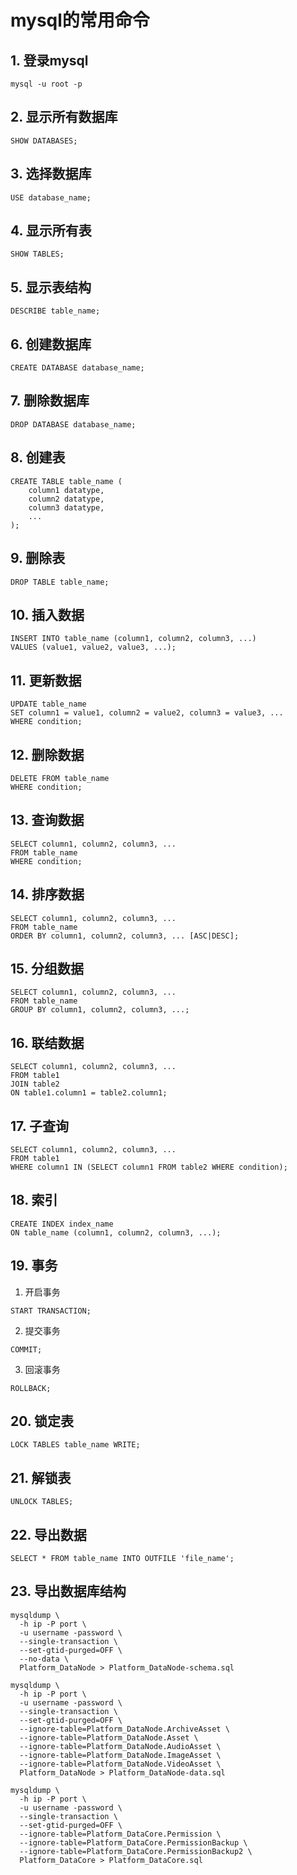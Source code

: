 # mysql的常用命令

## 1. 登录mysql

```
mysql -u root -p
```

## 2. 显示所有数据库

```
SHOW DATABASES;
```

## 3. 选择数据库

```
USE database_name;
```

## 4. 显示所有表

```
SHOW TABLES;
```

## 5. 显示表结构

```
DESCRIBE table_name;
```

## 6. 创建数据库

```
CREATE DATABASE database_name;
```

## 7. 删除数据库

```
DROP DATABASE database_name;
```

## 8. 创建表

```
CREATE TABLE table_name (
    column1 datatype,
    column2 datatype,
    column3 datatype,
    ...
);
```

## 9. 删除表

```
DROP TABLE table_name;
```

## 10. 插入数据

```
INSERT INTO table_name (column1, column2, column3, ...)
VALUES (value1, value2, value3, ...);
```

## 11. 更新数据

```
UPDATE table_name
SET column1 = value1, column2 = value2, column3 = value3, ...
WHERE condition;
```

## 12. 删除数据

```
DELETE FROM table_name
WHERE condition;
```

## 13. 查询数据

```
SELECT column1, column2, column3, ...
FROM table_name
WHERE condition;
``` 

## 14. 排序数据

```
SELECT column1, column2, column3, ...
FROM table_name
ORDER BY column1, column2, column3, ... [ASC|DESC];
``` 

## 15. 分组数据

```
SELECT column1, column2, column3, ...
FROM table_name
GROUP BY column1, column2, column3, ...;
```                                                                 
## 16. 联结数据

```                                                                 
SELECT column1, column2, column3, ...
FROM table1
JOIN table2
ON table1.column1 = table2.column1;
```                                                                 

## 17. 子查询

```                                                                 
SELECT column1, column2, column3, ...
FROM table1
WHERE column1 IN (SELECT column1 FROM table2 WHERE condition);
```                                                           
## 18. 索引

```                                                           
CREATE INDEX index_name
ON table_name (column1, column2, column3, ...);
```                                                           
## 19. 事务

1. 开启事务

```
START TRANSACTION;
```

2. 提交事务

```
COMMIT;
```

3. 回滚事务

```
ROLLBACK;
``` 

## 20. 锁定表

```
LOCK TABLES table_name WRITE;
``` 

## 21. 解锁表

```
UNLOCK TABLES;
``` 

## 22. 导出数据

```
SELECT * FROM table_name INTO OUTFILE 'file_name';
```

## 23. 导出数据库结构

```
mysqldump \
  -h ip -P port \
  -u username -password \
  --single-transaction \
  --set-gtid-purged=OFF \
  --no-data \
  Platform_DataNode > Platform_DataNode-schema.sql

mysqldump \
  -h ip -P port \
  -u username -password \
  --single-transaction \
  --set-gtid-purged=OFF \
  --ignore-table=Platform_DataNode.ArchiveAsset \
  --ignore-table=Platform_DataNode.Asset \
  --ignore-table=Platform_DataNode.AudioAsset \
  --ignore-table=Platform_DataNode.ImageAsset \
  --ignore-table=Platform_DataNode.VideoAsset \
  Platform_DataNode > Platform_DataNode-data.sql

mysqldump \
  -h ip -P port \
  -u username -password \
  --single-transaction \
  --set-gtid-purged=OFF \
  --ignore-table=Platform_DataCore.Permission \
  --ignore-table=Platform_DataCore.PermissionBackup \
  --ignore-table=Platform_DataCore.PermissionBackup2 \
  Platform_DataCore > Platform_DataCore.sql
```